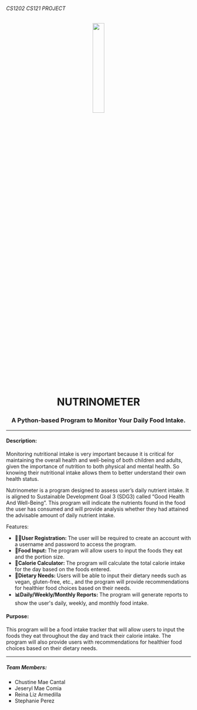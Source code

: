 ###### CS1202 CS121 PROJECT
<p align="center">
<img src="https://www.clipartkey.com/mpngs/m/14-148392_healthy-food-cartoon-cartoon-healthy-food-junk-food.png" width="25%" />
</p>
<h1 align="center"> NUTRINOMETER </h1>
<h3 align="center"> A Python-based Program to Monitor Your Daily Food Intake. </h3>

---

#### Description:
<p> Monitoring nutritional intake is very important because it is critical for maintaining the overall health and well-being of both children and adults, given the importance of nutrition to both physical and mental health. So knowing their nutritional intake allows them to better understand their own health status. </p>

<p> Nutrinometer is a program designed to assess user’s daily nutrient intake. It is aligned to Sustainable Development Goal 3 (SDG3) called “Good Health And Well-Being”. This program will indicate the nutrients found in the food the user has consumed and will provide analysis whether they had attained the advisable amount of daily nutrient intake. </p>

<p> Features:
<ul>
<li><strong>👩‍💻User Registration: </strong> The user will be required to create an account with a username and password to access the program. </li>
<li><strong>🍴Food Input: </strong> The program will allow users to input the foods they eat and the portion size.</li>
<li><strong>📲Calorie Calculator: </strong> The program will calculate the total calorie intake for the day based on the foods entered. <br></li>
<li><strong>🥕Dietary Needs: </strong> Users will be able to input their dietary needs such as vegan, gluten-free, etc., and the program will provide recommendations for healthier food choices based on their needs.<br></li>
<li><strong>📊Daily/Weekly/Monthly Reports: </strong> The program will generate reports to show the user's daily, weekly, and monthly food intake.</li>
  </ul>
</p>

#### Purpose:
<p>This program will be a food intake tracker that will allow users to input the foods they eat throughout the day and track their calorie intake. The program will also provide users with recommendations for healthier food choices based on their dietary needs.</p>

---

##### Team Members:
  <ul style = "list-style-type: square;">
  <li>Chustine Mae Cantal</li>
  <li>Jeseryl Mae Comia</li>
  <li>Reina Liz Armedilla</li>
  <li>Stephanie Perez</li>
</ul>
